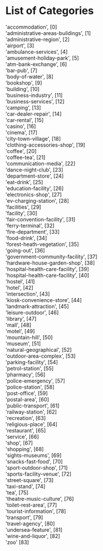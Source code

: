 # List of Categories
'accommodation',	[0]<br>
'administrative-areas-buildings',	[1]<br>
'administrative-region',	[2]<br>
'airport',	[3]<br>
'ambulance-services',	[4]<br>
'amusement-holiday-park',	[5]<br>
'atm-bank-exchange',	[6]<br>
'bar-pub',	[7]<br>
'body-of-water',	[8]<br>
'bookshop',	[9]<br>
'building',	[10]<br>
'business-industry',	[11]<br>
'business-services',	[12]<br>
'camping',	[13]<br>
'car-dealer-repair',	[14]<br>
'car-rental',	[15]<br>
'casino',	[16]<br>
'cinema',	[17]<br>
'city-town-village',	[18]<br>
'clothing-accessories-shop',	[19]<br>
'coffee',	[20]<br>
'coffee-tea',	[21]<br>
'communication-media',	[22]<br>
'dance-night-club',	[23]<br>
'department-store',	[24]<br>
'eat-drink',	[25]<br>
'education-facility',	[26]<br>
'electronics-shop',	[27]<br>
'ev-charging-station',	[28]<br>
'facilities',	[29]<br>
'facility',	[30]<br>
'fair-convention-facility',	[31]<br>
'ferry-terminal',	[32]<br>
'fire-department',	[33]<br>
'food-drink',	[34]<br>
'forest-heath-vegetation',	[35]<br>
'going-out',	[36]<br>
'government-community-facility',	[37]<br>
'hardware-house-garden-shop',	[38]<br>
'hospital-health-care-facility',	[39]<br>
'hospital-health-care-facility',	[40]<br>
'hostel',	[41]<br>
'hotel',	[42]<br>
'intersection',	[43]<br>
'kiosk-convenience-store',	[44]<br>
'landmark-attraction',	[45]<br>
'leisure-outdoor',	[46]<br>
'library',	[47]<br>
'mall',	[48]<br>
'motel',	[49]<br>
'mountain-hill',	[50]<br>
'museum',	[51]<br>
'natural-geographical',	[52]<br>
'outdoor-area-complex',	[53]<br>
'parking-facility',	[54]<br>
'petrol-station',	[55]<br>
'pharmacy',	[56]<br>
'police-emergency',	[57]<br>
'police-station',	[58]<br>
'post-office',	[59]<br>
'postal-area',	[60]<br>
'public-transport',	[61]<br>
'railway-station',	[62]<br>
'recreation',	[63]<br>
'religious-place',	[64]<br>
'restaurant',	[65]<br>
'service',	[66]<br>
'shop',	[67]<br>
'shopping',	[68]<br>
'sights-museums',	[69]<br>
'snacks-fast-food',	[70]<br>
'sport-outdoor-shop',	[71]<br>
'sports-facility-venue',	[72]<br>
'street-square',	[73]<br>
'taxi-stand',	[74]<br>
'tea',	[75]<br>
'theatre-music-culture',	[76]<br>
'toilet-rest-area',	[77]<br>
'tourist-information',	[78]<br>
'transport',	[79]<br>
'travel-agency',	[80]<br>
'undersea-feature',	[81]<br>
'wine-and-liquor',	[82]<br>
'zoo'	[83]<br>
